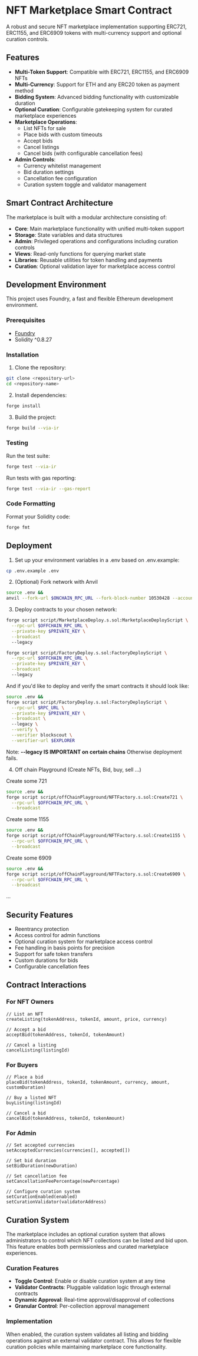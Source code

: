 # NFT Marketplace Smart Contract

A robust and secure NFT marketplace implementation supporting ERC721, ERC1155, and ERC6909 tokens with multi-currency support and optional curation controls.

## Features

- **Multi-Token Support**: Compatible with ERC721, ERC1155, and ERC6909 NFTs
- **Multi-Currency**: Support for ETH and any ERC20 token as payment method
- **Bidding System**: Advanced bidding functionality with customizable duration
- **Optional Curation**: Configurable gatekeeping system for curated marketplace experiences
- **Marketplace Operations**:
  - List NFTs for sale
  - Place bids with custom timeouts
  - Accept bids
  - Cancel listings
  - Cancel bids (with configurable cancellation fees)
- **Admin Controls**:
  - Currency whitelist management
  - Bid duration settings
  - Cancellation fee configuration
  - Curation system toggle and validator management

## Smart Contract Architecture

The marketplace is built with a modular architecture consisting of:

- **Core**: Main marketplace functionality with unified multi-token support
- **Storage**: State variables and data structures
- **Admin**: Privileged operations and configurations including curation controls
- **Views**: Read-only functions for querying market state
- **Libraries**: Reusable utilities for token handling and payments
- **Curation**: Optional validation layer for marketplace access control

## Development Environment

This project uses Foundry, a fast and flexible Ethereum development environment.

### Prerequisites

- [Foundry](https://book.getfoundry.sh/getting-started/installation)
- Solidity ^0.8.27

### Installation

1. Clone the repository:
```bash
git clone <repository-url>
cd <repository-name>
```

2. Install dependencies:
```bash
forge install
```

3. Build the project:
```bash
forge build --via-ir
```

### Testing

Run the test suite:
```bash
forge test --via-ir
```

Run tests with gas reporting:
```bash
forge test --via-ir --gas-report
```

### Code Formatting

Format your Solidity code:
```bash
forge fmt
```

## Deployment

1. Set up your environment variables in a .env based on .env.example:
```bash
cp .env.example .env
```

2. (Optional) Fork network with Anvil

```bash
source .env &&
anvil --fork-url $ONCHAIN_RPC_URL --fork-block-number 10530428 --accounts 10 --balance 1000 --chain-id $OFFCHAIN_CHAIN_ID --block-time 3
```

3. Deploy contracts to your chosen network:

```bash
forge script script/MarketplaceDeploy.s.sol:MarketplaceDeployScript \
  --rpc-url $OFFCHAIN_RPC_URL \
  --private-key $PRIVATE_KEY \
  --broadcast
  --legacy
```

```bash
forge script script/FactoryDeploy.s.sol:FactoryDeployScript \
  --rpc-url $OFFCHAIN_RPC_URL \
  --private-key $PRIVATE_KEY \
  --broadcast
  --legacy
```

And if you'd like to deploy and verify the smart contracts it should look like:

```bash
source .env &&
forge script script/FactoryDeploy.s.sol:FactoryDeployScript \
  --rpc-url $RPC_URL \
  --private-key $PRIVATE_KEY \
  --broadcast \ 
  --legacy \
  --verify \
  --verifier blockscout \
  --verifier-url $EXPLORER 
```

Note: **--legacy IS IMPORTANT on certain chains** Otherwise deployment fails.

4. Off chain Playground (Create NFTs, Bid, buy, sell ...)

Create some 721
```bash
source .env &&
forge script script/offChainPlayground/NFTFactory.s.sol:Create721 \
  --rpc-url $OFFCHAIN_RPC_URL \
  --broadcast
```

Create some 1155
```bash
source .env &&
forge script script/offChainPlayground/NFTFactory.s.sol:Create1155 \
  --rpc-url $OFFCHAIN_RPC_URL \
  --broadcast
```

Create some 6909
```bash
source .env &&
forge script script/offChainPlayground/NFTFactory.s.sol:Create6909 \
  --rpc-url $OFFCHAIN_RPC_URL \
  --broadcast
```

...

## Security Features

- Reentrancy protection
- Access control for admin functions
- Optional curation system for marketplace access control
- Fee handling in basis points for precision
- Support for safe token transfers
- Custom durations for bids
- Configurable cancellation fees

## Contract Interactions

### For NFT Owners
```solidity
// List an NFT
createListing(tokenAddress, tokenId, amount, price, currency)

// Accept a bid
acceptBid(tokenAddress, tokenId, tokenAmount)

// Cancel a listing
cancelListing(listingId)
```

### For Buyers
```solidity
// Place a bid
placeBid(tokenAddress, tokenId, tokenAmount, currency, amount, customDuration)

// Buy a listed NFT
buyListing(listingId)

// Cancel a bid
cancelBid(tokenAddress, tokenId, tokenAmount)
```

### For Admin
```solidity
// Set accepted currencies
setAcceptedCurrencies(currencies[], accepted[])

// Set bid duration
setBidDuration(newDuration)

// Set cancellation fee
setCancellationFeePercentage(newPercentage)

// Configure curation system
setCurationEnabled(enabled)
setCurationValidator(validatorAddress)
```

## Curation System

The marketplace includes an optional curation system that allows administrators to control which NFT collections can be listed and bid upon. This feature enables both permissionless and curated marketplace experiences.

### Curation Features
- **Toggle Control**: Enable or disable curation system at any time
- **Validator Contracts**: Pluggable validation logic through external contracts
- **Dynamic Approval**: Real-time approval/disapproval of collections
- **Granular Control**: Per-collection approval management

### Implementation
When enabled, the curation system validates all listing and bidding operations against an external validator contract. This allows for flexible curation policies while maintaining marketplace core functionality.

